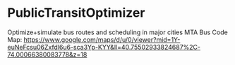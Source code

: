 # PublicTransitOptimizer
Optimize+simulate bus routes and scheduling in major cities
MTA Bus Code Map: https://www.google.com/maps/d/u/0/viewer?mid=1Y-euNeFcsu06Zxfdl6u6-sca3Yp-KYY&ll=40.75502933824687%2C-74.00066380083778&z=18
